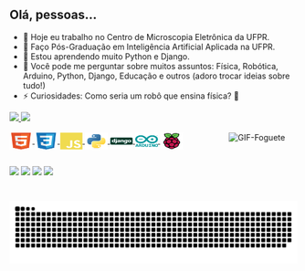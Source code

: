 ## Olá, pessoas...

- 🔭 Hoje eu trabalho no Centro de Microscopia Eletrônica da UFPR.
- 🤖 Faço Pós-Graduação em Inteligência Artificial Aplicada na UFPR.
- 🌱 Estou aprendendo muito Python e Django.
- 💬 Você pode me perguntar sobre muitos assuntos: Física, Robótica, Arduino, Python, Django, Educação e outros (adoro trocar ideias sobre tudo!)
- ⚡ Curiosidades: Como seria um robô que ensina física? 🤔

<div>
  <a href="https://github.com/gustavofisica">
  <img height="180em" src="https://github-readme-stats.vercel.app/api?username=gustavofisica&show_icons=true&theme=merko&include_all_commits=true&count_private=true"/>
  <img height="180em" src="https://github-readme-stats.vercel.app/api/top-langs/?username=gustavofisica&layout=compact&langs_count=7&theme=merko"/>
</div>
<div style="display: inline_block"><br>
  <img align="center" alt="Gustavo-HTML" height="30" width="40" src="https://raw.githubusercontent.com/devicons/devicon/master/icons/html5/html5-original.svg">
  <img align="center" alt="Gustavo-CSS" height="30" width="40" src="https://raw.githubusercontent.com/devicons/devicon/master/icons/css3/css3-original.svg">
  <img align="center" alt="Gustavo-Js" height="30" width="40" src="https://raw.githubusercontent.com/devicons/devicon/master/icons/javascript/javascript-plain.svg">
  <img align="center" alt="Gustavo-Python" height="30" width="40" src="https://raw.githubusercontent.com/devicons/devicon/master/icons/python/python-original.svg">
  <img align="center" alt="Gustavo-Django" height="30" width="40" src="https://raw.githubusercontent.com/devicons/devicon/master/icons/django/django-original.svg">
  <img align="center" alt="Gustavo-Arduino" height="30" width="40" src="https://raw.githubusercontent.com/devicons/devicon/master/icons/arduino/arduino-original-wordmark.svg">
  <img align="center" alt="Gustavo-Raspberry" height="30" width="40" src="https://raw.githubusercontent.com/devicons/devicon/master/icons/raspberrypi/raspberrypi-original.svg">
  <img align="right" alt="GIF-Foguete" height="120" width="120" src="https://c.tenor.com/x-HMKdm4KAoAAAAd/foguete-ponto-focal-foguete.gif">
</div>
  
  ##
 
<div>
  <a href="https://instagram.com/gustavofisica" target="_blank"><img src="https://img.shields.io/badge/-Instagram-%23E4405F?style=for-the-badge&logo=instagram&logoColor=white" target="_blank"></a>
 <a href="https://discord.gg/jZ8FK7vv" target="_blank"><img src="https://img.shields.io/badge/Discord-7289DA?style=for-the-badge&logo=discord&logoColor=white" target="_blank"></a> 
  <a href = "mailto:gustavofisica@gmail.com"><img src="https://img.shields.io/badge/Gmail-D14836?style=for-the-badge&logo=gmail&logoColor=white" target="_blank"></a>
  <a href="https://www.linkedin.com/in/luisgustavodematosdossantos/" target="_blank"><img src="https://img.shields.io/badge/-LinkedIn-%230077B5?style=for-the-badge&logo=linkedin&logoColor=white" target="_blank"></a> 
 
  ![Snake animation](https://github.com/gustavofisica/gustavofisica/blob/output/github-contribution-grid-snake.svg)
 
</div>

